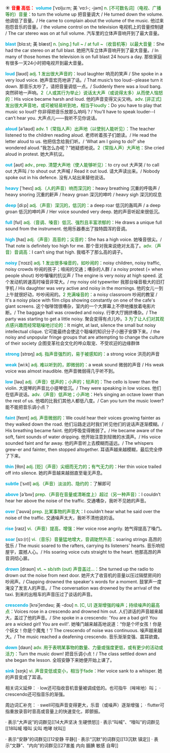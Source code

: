 ☀ <font color="red">**音量 高低：**</font>
<font color="sky blue">**volume**</font> [ˈvɒlju:m; 美 ˈvɑ:l-; -jəm]
<font color="rgb(227, 108, 9)">n. [不可数名词]（电视、广播等的）音量：</font>to turn the volume up 把音量调大 / He turned down the volume. 他调低了音量。/ He came to complain about the volume of the music. 他过来抱怨音乐的音量。/ the volume control on the television 电视机上的音量控制键 / The car stereo was on at full volume. 汽车里的立体声音响开到了最大音量。
           
<font color="sky blue">**blast**</font> [blɑ:st; 美 blæst]
<font color="rgb(227, 108, 9)">n. [sing.] full ~ / at full ~（收音机等）以最大音量：</font>She had the car stereo on at full blast. 她把汽车立体声音响开到了最大音量。/ In many of those homes the television is on full blast 24 hours a day. 那些家庭有很多一天24小时把电视开到最大音量。

<font color="sky blue">**loud**</font> [laʊd] 
<font color="rgb(227, 108, 9)">adj. 1 发出很大声音的：</font>loud laughter 响亮的笑声 / She spoke in a very loud voice. 她声音宏亮地讲了话。/ That music’s too loud--please turn it down. 那音乐太吵了，请把音量调低一点。/ Suddenly there was a loud bang. 突然砰地一声响。<font color="rgb(227, 108, 9)">2（人或其行为举止）说话太大声（或说得太多）从而使人恼怒的：</font>His voice became harsh and loud. 他的声音变得又尖又响。<font color="rgb(227, 108, 9)">adv. [非正式] 发出很大声音地，或可被轻易听到地，相当于loudly：</font>Do you have to play that music so loud? 你非得把音乐放那么响吗？/ You’ll have to speak louder--I can’t hear you. 大声点儿——我听不见你说话。

<font color="sky blue">**aloud**</font> [ə'laʊd] 
<font color="rgb(227, 108, 9)">adv. 1（常指人声）出声地（以使别人能听见）：</font>The teacher listened to the children reading aloud. 老师听着孩子们朗读。/ He read the letter aloud to us. 他把信念给我们听。/ ‘What am I going to do?’ she wondered aloud.“我怎么办呢？”她疑惑地说。<font color="rgb(227, 108, 9)">2（常指人声）大声地：</font>She cried aloud in protest. 她大声抗议。

<font color="sky blue">**out**</font> [aʊt] 
<font color="rgb(227, 108, 9)">adv., prep. 清楚大声地（使人能够听见）：</font>to cry out 大声哭 / to call out 大声叫 / to shout out 大声喊 / Read it out loud. 请大声读出来。/ Nobody spoke out in his defence. 没有人站出来替他说话。

<font color="sky blue">**heavy**</font> ['hevɪ] 
<font color="rgb(227, 108, 9)">adj.（人的声音）响而深沉的：</font>heavy breathing 沉重的呼吸声 / heavy snoring 沉重的鼾声 / heavy groan 深沉的呻吟 / heavy sigh 深沉的叹息

<font color="sky blue">**deep**</font> [di:p] 
<font color="rgb(227, 108, 9)">adj.（声音）深沉的，低沉的：</font>a deep roar 低沉的轰鸣声 / a deep groan 低沉的呻吟声 / Her voice sounded very deep. 她的声音听起来很低沉。

<font color="sky blue">**full**</font> [fʊl] 
<font color="rgb(227, 108, 9)">adj.（音调、嗓音）低沉、强烈且丰富浓郁的：</font>He draws a unique full sound from the instrument. 他用乐器奏出了独特圆浑的音调。

<font color="sky blue">**high**</font> [haɪ] 
<font color="rgb(227, 108, 9)">adj.（声音）高音的；尖音的：</font>She has a high voice. 她嗓音很尖。/ That note is definitely too high for me. 那个音对我来说绝对太高了。<font color="rgb(227, 108, 9)">adv.（声音）音调高：</font>I can’t sing that high. 我唱不了那么高的调子。

<font color="sky blue">**noisy**</font> [ˈnɔɪzi]
<font color="rgb(227, 108, 9)">adj. 1 发出很多噪音的，如吵闹的：</font>noisy children, noisy traffic, noisy crowds 吵闹的孩子；喧闹的交通；嘈杂的人群 / a noisy protest (= when people shout) 吵吵嚷嚷的抗议声 / The engine is very noisy at high speed. 这个发动机转速高时噪音非常大。/ my noisy old typewriter 我那台噪音极大的旧打字机 / His daughter was very active and noisy in the mornings. 他的女儿一到上午就很好动，吵吵闹闹的。<font color="rgb(227, 108, 9)">2 充满噪音的：</font>a noisy classroom 吵闹的教室 / It's a noisy place with film clips showing constantly on one of the cafe's giant screens. 这个咖啡馆很嘈杂，室内的一个大屏幕上不停地播放着电影片断。/ The baggage hall was crowded and noisy. 行李大厅拥挤嘈杂。/ The party was starting to get a little noisy. 聚会变得有点儿吵。<font color="rgb(227, 108, 9)">3 为了让人们对其观点感兴趣而经常聒噪地讨论的：</font>It might, at last, silence the small but noisy intellectual clique. 它可能最终会使这个聒噪的知识分子小圈子安静下来。/ the noisy and unpopular fringe groups that are attempting to change the culture of their society 企图变革社会文化的哗众取宠、不受欢迎的边缘群体

<font color="sky blue">**strong**</font> [strɒŋ] 
<font color="rgb(227, 108, 9)">adj. 指声音强烈的，易于被感知的：</font>a strong voice 洪亮的声音

<font color="sky blue">**weak**</font> [wi:k] 
<font color="rgb(227, 108, 9)">adj. 难以听到的，即微弱的：</font>a weak sound 微弱的声音 / His weak voice was almost inaudible. 他声音微弱得几乎听不到。

<font color="sky blue">**low**</font> [ləʊ] 
<font color="rgb(227, 108, 9)">adj.（声音）低声的；小声的；轻声的：</font>The cello is lower than the violin. 大提琴的声音比小提琴低沉。/ They were speaking in low voices. 他们在低声说话。<font color="rgb(227, 108, 9)">adv.（声音）低声地；小声地：</font>He’s singing an octave lower than the rest of us. 他唱的比我们其他人都低八度。/ Can you turn the music lower? 能不能把音乐调小点？
           
<font color="sky blue">**faint**</font> [feɪnt]
<font color="rgb(227, 108, 9)">adj. 声音微弱的：</font>We could hear their voices growing fainter as they walked down the road. 他们沿路走远时我们听见他们的说话声逐渐模糊。/ His breathing became faint. 他的呼吸变得微弱了。/ He became aware of the soft, faint sounds of water dripping. 他开始注意到轻微的水滴声。/ His voice sounded faint and far away. 他的声音听上去模糊而遥远。/ The whispers grew-er and fainter, then stopped altogether. 耳语声越来越模糊，最后完全停了下来。

<font color="sky blue">**thin**</font> [θɪn] 
<font color="rgb(227, 108, 9)">adj. [贬]（声音）尖细而无力的；有气无力的：</font>Her thin voice trailed off into silence. 她的声音越来越弱直至毫无声息。
           
<font color="sky blue">**subtle**</font> [ˈsʌtl]
<font color="rgb(227, 108, 9)">adj.（声音）淡淡的、隐约的：</font>了解即可

<font color="sky blue">**above**</font> [ə'bʌv] 
<font color="rgb(227, 108, 9)">prep.（声音在音量或清晰度上）超过（另一种声音）：</font>I couldn’t hear her above the noise of the traffic. 交通嘈杂，我听不见她的声音。

<font color="sky blue">**over**</font> ['əʊvə] 
<font color="rgb(227, 108, 9)">prep. 比某事物的声音大：</font>I couldn’t hear what he said over the noise of the traffic. 交通噪声太大，我听不清他说的话。

<font color="sky blue">**rise**</font> [raɪz] 
<font color="rgb(227, 108, 9)">vi.（声音）提高，增强：</font>Her voice rose angrily. 她气得提高了嗓门。
           
<font color="sky blue">**soar**</font> [sɔ:(r)]
<font color="rgb(227, 108, 9)">vi.（音乐）音量猛地增大，音调陡然升高：</font>soaring strings 高昂的弦乐 / The music soared to the rafters, carrying its listeners' hearts. 音乐响彻屋宇，震撼人心。/ His soaring voice cuts straight to the heart. 他那高昂的声音洞彻心扉。
           
<font color="sky blue">**drown**</font> [draʊn]
<font color="rgb(227, 108, 9)">vt. ~ sb/sth (out) 声音盖过…：</font>She turned up the radio to drown out the noise from next door. 她开大了收音机的音量以压过隔壁房间的吵闹声。/ Clapping drowned the speaker's words for a moment. 鼓掌声一度淹没了发言人的声音。/ The conversation was drowned by the arrival of the taxi. 到来的出租车的声音压过了谈话的声音。
           
<font color="sky blue">**crescendo**</font> [krəˈʃendəʊ; 美 -doʊ]
<font color="rgb(227, 108, 9)">n. [C, U] 逐渐增强的噪声；持续噪声的最高点：</font>Voices rose in a crescendo and drowned him out. 人们讲话的声音越来越大，盖过了他的声音。/ She spoke in a crescendo: 'You are a bad girl! You are a wicked girl! You are evil!'. 她嗓门越来越高地说道：“你是个坏女孩！你是个妖女！你是个魔鬼！”/ The crescendo of noise was continuous. 噪声越来越大。/ The music reached a deafening crescendo. 音乐渐渐变强、震耳欲聋。

<font color="sky blue">**down**</font> [daʊn] 
<font color="rgb(227, 108, 9)">adv. 用于表明某事物的数量、力量或强度更低，或有更少的活动或活力：</font>Turn the music down! 把音乐调小点！/ The class settled down and she began the lesson. 全班安静下来她便开始上课了。

<font color="sky blue">**sink**</font> [sɪŋk] 
<font color="rgb(227, 108, 9)">vi. 声音变低或变小，相当于fade：</font>Her voice sank to a whisper. 她的声音变成了耳语。

相关词义延伸：
· low还可指收音机音量被调成低的。也可指牛（哞哞地）叫；
· crescendo还可指音乐的渐强。

周边词汇补充：
· swell可指声音变得更大，乐音（或噪声）逐渐增强；
· flutter可指重放录音时音高或音量上的快速变化，即颤振。

· 表示“大声说”的词群见[[14大声坚决 生硬愤怒]]
· 表示“叫喊”、“嚎叫”的词群见[[18叫喊 嚎叫 尖叫 咆哮 吠叫]]

· 表示“安静”的词群见[[12安静 平静]]
· 表示“沉默”的词群见[[13沉默 镇定]]
· 表示“文静”、“内向”的词群见[[27害羞 内向 腼腆 敏感 自卑]]
